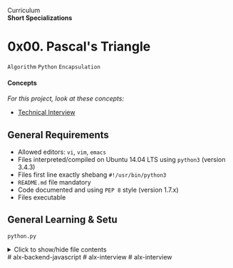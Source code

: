 Curriculum <br>
**Short Specializations** <br>

# 0x00. Pascal's Triangle

`Algorithm` `Python` `Encapsulation`

#### Concepts

_For this project, look at these concepts:_

* [Technical Interview](https://www.alx-intranet.hbtn.io/concepts/100005)

## General Requirements

* Allowed editors: `vi`, `vim`, `emacs`
* Files interpreted/compiled on Ubuntu 14.04 LTS using `python3` (version 3.4.3)
* Files first line exactly shebang `#!/usr/bin/python3`
* `README.md` file mandatory
* Code documented and using `PEP 8` style (version 1.7.x)
* Files executable

## General Learning & Setu

`python.py`
<details>
  <summary>Click to show/hide file contents</summary>

  ```python
  import sys, argv
  if __name__ == "__main__":

  class ClassAct:
  	pass

  def fn():
      pass
  ```
</details>
#   a l x - b a c k e n d - j a v a s c r i p t  
 #   a l x - i n t e r v i e w  
 #   a l x - i n t e r v i e w  
 